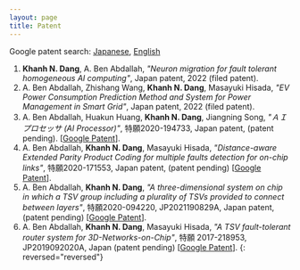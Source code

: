 ```yaml
---
layout: page
title: Patent
---
```


Google patent search: [Japanese](https://patents.google.com/patent/JP2022083341A/ja?inventor=%E3%83%8A%E3%83%A0++%E3%82%AB%E3%82%A4%E3%83%B3+%E3%83%80%E3%83%B3), [English](https://patents.google.com/?inventor=Nam+Khanh+Dang)

1. **Khanh N. Dang**, A. Ben Abdallah, *"Neuron migration for fault tolerant homogeneous AI computing"*, Japan patent, 2022 (filed patent).
1. A. Ben Abdallah, Zhishang Wang, **Khanh N. Dang**, Masayuki Hisada, *"EV Power Consumption Prediction Method and System for Power Management in Smart Grid"*, Japan patent, 2022 (filed patent).
1. A. Ben Abdallah, Huakun Huang, **Khanh N. Dang**, Jiangning Song, *"ＡＩプロセッサ (AI Processor)"*, 特願2020-194733, Japan patent, (patent pending).  \[[Google Patent](https://patents.google.com/patent/JP2022083341A/en)\].
2.  A. Ben Abdallah, **Khanh N. Dang**, Masayuki Hisada, *"Distance-aware Extended Parity Product Coding for multiple faults detection for on-chip links"*, 特願2020-171553, Japan patent, (patent pending) \[[Google Patent](https://patents.google.com/patent/JP2021190829A/en)\].
3. A. Ben Abdallah, **Khanh N. Dang**, *"A three-dimensional system on chip in which a TSV group including a plurality of TSVs provided to connect between layers"*, 特願2020-094220, JP2021190829A, Japan patent, (patent pending) \[[Google Patent](https://patents.google.com/patent/JP2022063152A/)\].
4. A. Ben Abdallah, **Khanh N. Dang**, Masayuki Hisada, *"A TSV fault-tolerant router system for 3D-Networks-on-Chip"*, 特願 2017-218953,
JP2019092020A, Japan (patent pending) \[[Google Patent](https://patents.google.com/patent/JP2019092020A/en)\].
{: reversed="reversed"}
